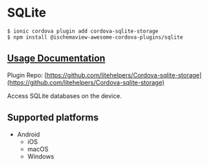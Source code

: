 # SQLite

```
$ ionic cordova plugin add cordova-sqlite-storage
$ npm install @ischemaview-awesome-cordova-plugins/sqlite
```

## [Usage Documentation](https://danielsogl.gitbook.io/awesome-cordova-plugins/plugins/sqlite/)

Plugin Repo: [https://github.com/litehelpers/Cordova-sqlite-storage](https://github.com/litehelpers/Cordova-sqlite-storage)

Access SQLite databases on the device.

## Supported platforms

- Android
  - iOS
  - macOS
  - Windows
  


